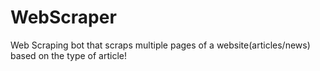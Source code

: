# WebScraper
Web Scraping bot that scraps multiple pages of a website(articles/news) based on the type of article!
